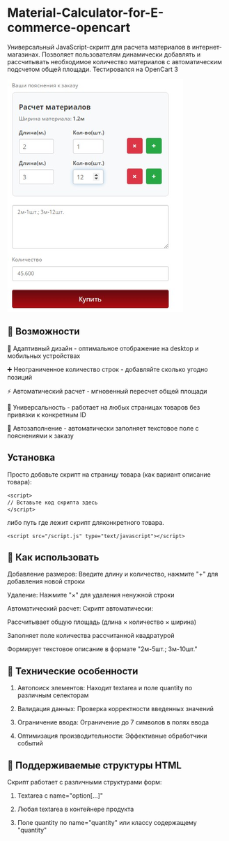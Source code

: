 # Material-Calculator-for-E-commerce-opencart
Универсальный JavaScript-скрипт для расчета материалов в интернет-магазинах. Позволяет пользователям динамически добавлять и рассчитывать необходимое количество материалов с автоматическим подсчетом общей площади. Тестировался на OpenCart 3 

![Screenshot](Screenshot.jpg) 

## 🚀 Возможности
📱 Адаптивный дизайн - оптимальное отображение на desktop и мобильных устройствах

➕ Неограниченное количество строк - добавляйте сколько угодно позиций

⚡ Автоматический расчет - мгновенный пересчет общей площади

🎯 Универсальность - работает на любых страницах товаров без привязки к конкретным ID

📝 Автозаполнение - автоматически заполняет текстовое поле с пояснениями к заказу

## Установка
Просто добавьте скрипт на страницу товара (как вариант описание товара):

```
<script>
// Вставьте код скрипта здесь
</script>
```
либо путь где лежит скрипт дляконкретного товара.
```
<script src="/script.js" type="text/javascript"></script>
```

## 📖 Как использовать
Добавление размеров: Введите длину и количество, нажмите "+" для добавления новой строки

Удаление: Нажмите "×" для удаления ненужной строки

Автоматический расчет: Скрипт автоматически:

Рассчитывает общую площадь (длина × количество × ширина)

Заполняет поле количества рассчитанной квадратурой

Формирует текстовое описание в формате "2м-5шт.; 3м-10шт."

## 🔧 Технические особенности
1. Автопоиск элементов: Находит textarea и поле quantity по различным селекторам

2. Валидация данных: Проверка корректности введенных значений

3. Ограничение ввода: Ограничение до 7 символов в полях ввода

4. Оптимизация производительности: Эффективные обработчики событий

## 🎯 Поддерживаемые структуры HTML
Скрипт работает с различными структурами форм:

1. Textarea с name="option[...]"

2. Любая textarea в контейнере продукта

3. Поле quantity по name="quantity" или классу содержащему "quantity"
